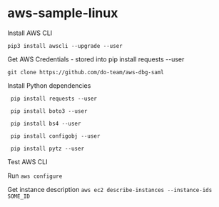 # aws-sample-linux

Install AWS CLI

```pip3 install awscli --upgrade --user```

Get AWS Credentials - stored into  pip install requests --user

   ```git clone https://github.com/do-team/aws-dbg-saml```

Install Python dependencies

```
 pip install requests --user

 pip install boto3 --user
 
 pip install bs4 --user

 pip install configobj --user

 pip install pytz --user
 ```
 
 
 Test AWS CLI
 
 Run  ```aws configure```
 
 Get instance description
 ```aws ec2 describe-instances --instance-ids SOME_ID```
